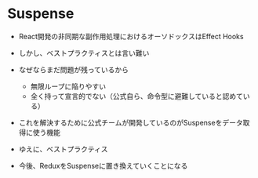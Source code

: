# Suspense

* React開発の非同期な副作用処理におけるオーソドックスはEffect Hooks
* しかし、ベストプラクティスとは言い難い
* なぜならまだ問題が残っているから
  * 無限ループに陥りやすい
  * 全く持って宣言的でない（公式自ら、命令型に避難していると認めている）
* これを解決するために公式チームが開発しているのがSuspenseをデータ取得に使う機能
* ゆえに、ベストプラクティス

* 今後、ReduxをSuspenseに置き換えていくことになる
